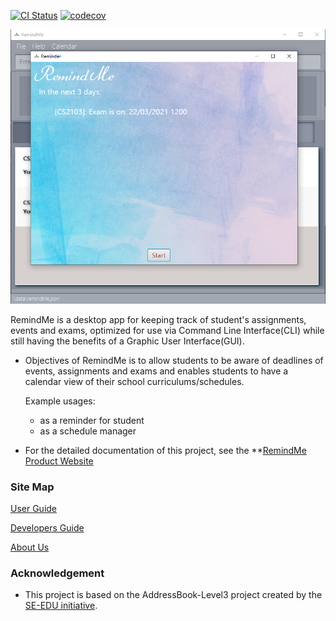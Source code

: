 [![CI Status](https://github.com/AY2021S2-CS2103T-W15-1/tp/workflows/Java%20CI/badge.svg)](https://github.com/AY2021S2-CS2103T-W15-1/tp/actions)
[![codecov](https://codecov.io/gh/AY2021S2-CS2103T-W15-1/tp/branch/master/graph/badge.svg)](https://codecov.io/gh/AY2021S2-CS2103T-W15-1/tp)

![Ui](docs/images/Ui.png)


RemindMe is a desktop app for keeping track of student's assignments, events and exams,
optimized for use via Command Line Interface(CLI) while still having the benefits of a Graphic User Interface(GUI).
* Objectives of RemindMe is to allow students to be aware of deadlines of events, assignments and exams and enables students to have a calendar view of their school curriculums/schedules. 
 
  Example usages:
  * as a reminder for student
  * as a schedule manager  
* For the detailed documentation of this project, see the **[RemindMe Product Website](https://nus-cs2103-ay2021s2.github.io/tp/)



### Site Map
[User Guide](docs/UserGuide.md)

[Developers Guide](docs/DeveloperGuide.md)

[About Us](docs/AboutUs.md)

### Acknowledgement
* This project is based on the AddressBook-Level3 project created by the [SE-EDU initiative](https://se-education.org).
